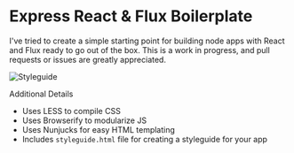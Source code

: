 # Express React & Flux Boilerplate

I've tried to create a simple starting point for building node apps with React and Flux ready to go out of the box. This is a work in progress, and pull requests or issues are greatly appreciated.

![Styleguide](https://cloud.githubusercontent.com/assets/1640081/12696361/f3302144-c736-11e5-96a1-f8dc3bb916bf.png)

Additional Details
* Uses LESS to compile CSS
* Uses Browserify to modularize JS
* Uses Nunjucks for easy HTML templating
* Includes `styleguide.html` file for creating a styleguide for your app
